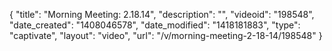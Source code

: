 {
    "title": "Morning Meeting: 2.18.14",
    "description": "",
    "videoid": "198548",
    "date_created": "1408046578",
    "date_modified": "1418181883",
    "type": "captivate",
    "layout": "video",
    "url": "\/v\/morning-meeting-2-18-14\/198548"
}
